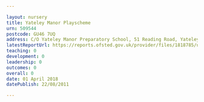 ```yaml
---

layout: nursery
title: Yateley Manor Playscheme
urn: 509544
postcode: GU46 7UQ
address: C/O Yateley Manor Preparatory School, 51 Reading Road, Yateley, Hampshire, GU46 7UQ
latestReportUrl: https://reports.ofsted.gov.uk/provider/files/1818785/urn/509544.pdf
teaching: 0
development: 0
leadership: 0
outcomes: 0
overall: 0
date: 01 April 2018 
datePublish: 22/08/2011

---
```

